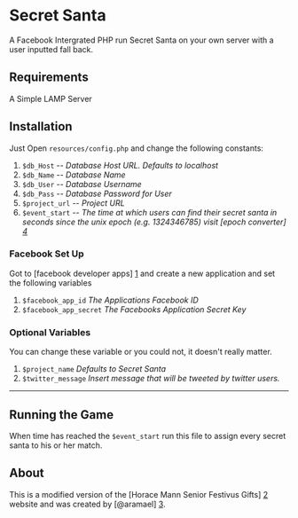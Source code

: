 Secret Santa
============

A Facebook Intergrated PHP run Secret Santa on your own server with a user inputted fall back.

Requirements
------------
A Simple LAMP Server

Installation
------------

Just Open `resources/config.php` and change the following constants:

1. `$db_Host` -- *Database Host URL. Defaults to localhost*
2. `$db_Name` -- *Database Name*
3. `$db_User` -- *Database Username*
4. `$db_Pass` -- *Database Password for User*
5. `$project_url` -- *Project URL*
6. `$event_start` -- *The time at which users can find their secret santa in seconds since the unix epoch (e.g. 1324346785) visit [epoch converter] [4]*

### Facebook Set Up

Got to [facebook developer apps] [1] and create a new application and set the following variables

1. `$facebook_app_id` *The Applications Facebook ID*
2. `$facebook_app_secret` *The Facebooks Application Secret Key*

### Optional Variables

You can change these variable or you could not, it doesn't really matter.

1. `$project_name` *Defaults to Secret Santa*
2. `$twitter_message` *Insert message that will be tweeted by twitter users.*
* * *

Running the Game
----------------

When time has reached the `$event_start` run this file to assign every secret santa to his or her match.

About
-----

This is a modified version of the [Horace Mann Senior Festivus Gifts] [2] website and was created by [@aramael] [3].

  [1]: https://developers.facebook.com/apps  "Facebook Developers"
  [2]: http://festivus.hmseniors.com/ "Horace Mann Senior Festivus Gifts"
  [3]: https://twitter.com/#!/aramael "MSN Search"
  [4]: http://www.epochconverter.com/ "Epoch Converter"